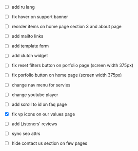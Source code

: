 - [ ] add ru lang
- [ ] fix hover on support banner
- [ ] reorder items on home page section 3 and about page
- [ ] add mailto links
- [ ] add template form
- [ ] add clutch widget
- [ ] fix reset filters button on porfolio page (screen width 375px)
- [ ] fix porfolio button on home page (screen width 375px)
- [ ] change nav menu for servies 
- [ ] change youtube player
- [ ] add scroll to id on faq page
- [x] fix vp icons on our values page
- [ ] add Listeners' reviews
- [ ] sync seo attrs
- [ ] hide contact us section on few pages



